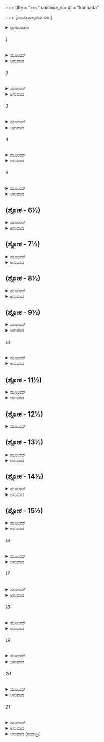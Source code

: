 +++
title = "೦೪೩"
unicode_script = "kannada"

+++
[ನಲವತ್ತನಾಲ್ಕನೆಯ ಸರ್ಗ]



<details><summary>ಭಾಗಸೂಚನಾ</summary>

ಸೋದರರೊಡನೆ ಶ್ರೀರಾಮನ ಸಂಭಾಷಣೆ
</details>

###### 1


<details><summary>ಮೂಲಮ್</summary>

ವಿಸೃಜ್ಯ ತು ಸುಹೃದ್ವರ್ಗಂ ಬುದ್ಧ್ಯಾ ನಿಶ್ಚಿತ್ಯ ರಾಘವಃ ।  
ಸಮೀಪೇ ದ್ವಾಃಸ್ಥಮಾಸೀನಮಿದಂ ವಚನಮಬ್ರವೀತ್ ॥
</details>

<details><summary>ಅನುವಾದ</summary>

ಸುಹೃದರನ್ನು ಕಳುಹಿಸಿಕೊಟ್ಟನಂತರ ಶ್ರೀರಾಮನು ಮುಂದೆ ತಾನು ಮಾಡುವ ಕಾರ್ಯವನ್ನು ಬುದ್ಧಿಯಿಂದ ನಿಶ್ಚಯಿಸಿ ಬಳಿಯಲ್ಲೇ ಇದ್ದ ದ್ವಾರಪಾಲಕನಲ್ಲಿ ಹೇಳಿದನು.॥1॥
</details>

###### 2


<details><summary>ಮೂಲಮ್</summary>

ಶೀಘ್ರಮಾನಯ ಸೌಮಿತ್ರಂ ಲಕ್ಷ್ಮಣಂ ಶುಭಲಕ್ಷಣಮ್ ।  
ಭರತಂ ಚ ಮಹಾಭಾಗಂ ಶತ್ರುಘ್ನಮಪರಾಜಿತಮ್ ॥
</details>

<details><summary>ಅನುವಾದ</summary>

ನೀನು ಬೇಗನೇ ಹೋಗಿ ಮಹಾಭಾಗ ಭರತ, ಸುಮಿತ್ರಾ ಕುಮಾರ ಶುಭಲಕ್ಷಣ ಲಕ್ಷ್ಮಣ ಮತ್ತು ಅಪರಾಜಿತ ವೀರ ಶತ್ರುಘ್ನನನ್ನು ಇಲ್ಲಿಗೆ ಕರೆದುಕೊಂಡು ಬಾ.॥2॥
</details>

###### 3


<details><summary>ಮೂಲಮ್</summary>

ರಾಮಸ್ಯ ವಚನಂ ಶ್ರುತ್ವಾ ದ್ವಾಃಸ್ಥೋ ಮೂರ್ಧ್ನಿ ಕೃತಾಂಜಲಿಃ ।  
ಲಕ್ಷ್ಮಣಸ್ಯ ಗೃಹಂ ಗತ್ವಾ ಪ್ರವಿವೇಶಾನಿವಾರಿತಃ ॥
</details>

<details><summary>ಅನುವಾದ</summary>

ಶ್ರೀರಾಮ ಚಂದ್ರನ ಆದೇಶ ಪಡೆದ ದ್ವಾರಪಾಲಕನು ತಲೆಯ ಮೇಲೆ ಅಂಜಲಿಬದ್ಧನಾಗಿ ಶ್ರೀರಾಮನಿಗೆ ನಮಸ್ಕರಿಸಿ, ಲಕ್ಷ್ಮಣನ ಮನೆಗೆ ಹೋಗಿ ಯಾವುದೇ ತಡೆಯಿಲ್ಲದೆ ಒಳಗೆ ಪ್ರವೇಶಿಸಿದನು.॥3॥
</details>

###### 4


<details><summary>ಮೂಲಮ್</summary>

ಉವಾಚ ಸುಮಹಾತ್ಮಾನಂ ವರ್ಧಯಿತ್ವಾ ಕೃತಾಂಜಲಿಃ ।  
ದ್ರಷ್ಟುಮಿಚ್ಛತಿ ರಾಜಾ ತ್ವಾಂ ಗಮ್ಯತಾಂ ತತ್ರ ಮಾ ಚಿರಮ್ ॥
</details>

<details><summary>ಅನುವಾದ</summary>

ಅಲ್ಲಿ ಕೈಮುಗಿದು ಲಕ್ಷ್ಮಣನ ಜಯ-ಜಯಕಾರ ಮಾಡುತ್ತಾ ಮಹಾತ್ಮಾ ಅವನಲ್ಲಿ ಹೇಳಿದನು - ರಾಜ ಕುಮಾರನೇ! ಮಹಾರಾಜರು ನಿಮ್ಮನ್ನು ನೋಡಲು ಬಯಸುತ್ತಿದ್ದಾರೆ, ವಿಳಂಬವಿಲ್ಲದೆ ಬೇಗನೇ ನಡೆಯಿರಿ.॥4॥
</details>

###### 5


<details><summary>ಮೂಲಮ್</summary>

ಬಾಢಮಿತ್ಯೇವಸೌಮಿತ್ರಿಃ ಕೃತ್ವಾ ರಾಘವಶಾಸನಮ್ ।  
ಪ್ರಾದ್ರವದ್ರಥಮಾರುಹ್ಯ ರಾಘವಸ್ಯ ನಿವೇಶನಮ್ ॥
</details>

<details><summary>ಅನುವಾದ</summary>

ಆಗ ಸುಮಿತ್ರಾ ಕುಮಾರ ಲಕ್ಷ್ಮಣನು ಹಾಗೆಯೇ ಆಗಲಿ ಎಂದು ಹೇಳಿ ಶ್ರೀರಾಮನ ಆದೇಶವನ್ನು ಶಿರಸಾವಹಿಸಿ ಕೂಡಲೇ ರಥದಲ್ಲಿ ಕುಳಿತು ಶ್ರೀರಘುನಾಥನ ಅರಮನೆಗೆ ಧಾವಿಸಿದನು.॥5॥
</details>

## (ಶ್ಲೋಕ - 6½)


<details><summary>ಮೂಲಮ್</summary>

ಪ್ರಯಾಂತಂ ಲಕ್ಷ್ಮಣಂ ದೃಷ್ಟ್ವಾ ದ್ವಾಃಸ್ಥೋ ಭರತಮಂತಿಕಾತ್ ।  
ಉವಾಚ ಭರತಂ ತತ್ರ ವರ್ಧಯಿತ್ವಾ ಕೃತಾಂಜಲಿಃ ॥  
ವಿನಯಾವನತೋ ಭೂತ್ವಾ ರಾಜಾ ತ್ವಾಂ ದ್ರಷ್ಟುಮಿಚ್ಛತಿ ।
</details>

<details><summary>ಅನುವಾದ</summary>

ಲಕ್ಷ್ಮಣನು ಹೋಗುವುದನ್ನು ನೋಡಿ ದ್ವಾರಪಾಲಕನು ಭರತನ ಬಳಿಗೆ ಹೋಗಿ, ಕೈಮುಗಿದುಕೊಂಡು ಅವನ ಜಯ-ಜಯಕಾರ ಮಾಡುತ್ತಾ ವಿನೀತನಾಗಿ ಪ್ರಭೋ! ಮಹಾರಾಜರು ನಿಮ್ಮನ್ನು ನೋಡಲು ಬಯಸುತ್ತಾರೆ ಎಂದು ಹೇಳಿದನು.॥6½॥
</details>

## (ಶ್ಲೋಕ - 7½)


<details><summary>ಮೂಲಮ್</summary>

ಭರತಸ್ತು ವಚಃ ಶ್ರುತ್ವಾ ದ್ವಾಃಸ್ಥಾದ್ರಾಮಸಮೀರಿತಮ್ ॥  
ಉತ್ಪಪಾತಾಸನಾತ್ತೂರ್ಣಂ ಪದ್ಭ್ಯಾಮೇವ ಮಹಾಬಲಃ ।
</details>

<details><summary>ಅನುವಾದ</summary>

ಶ್ರೀರಾಮನು ಕಳಿಸಿದ ದ್ವಾರಪಾಲಕ ನಿಂದ ಇದನ್ನು ಕೇಳಿ ಮಹಾಬಲಿ ಭರತನು ತತ್ಕ್ಷಣ ತನ್ನ ಆಸನದಿಂದ ಎದ್ದು ಕಾಲ್ನಡಿಗೆಯಿಂದಲೇ ಹೊರಟನು.॥7½॥
</details>

## (ಶ್ಲೋಕ - 8½)


<details><summary>ಮೂಲಮ್</summary>

ದೃಷ್ಟ್ವಾ ಪ್ರಯಾಂತಂ ಭರತಂ ತ್ವರಮಾಣಃಕೃತಾಂಜಲಿಃ ॥  
ಶತ್ರುಘ್ನಭವನಂ ಗತ್ವಾ ತತೋ ವಾಕ್ಯಮುವಾಚ ಹ ।
</details>

<details><summary>ಅನುವಾದ</summary>

ಭರತನು ಹೊರಟಿರುವುದನ್ನು ನೋಡಿ ದ್ವಾರಪಾಲಕನು ಅವಸರದಿಂದ ಶತ್ರುಘ್ನನ ಭವನಕ್ಕೆ ಹೋಗಿ ಕೈಮುಗಿದುಕೊಂಡು ಹೇಳಿದನು.॥8½॥
</details>

## (ಶ್ಲೋಕ - 9½)


<details><summary>ಮೂಲಮ್</summary>

ಏಹ್ಯಾಗಚ್ಛರಘುಶ್ರೇಷ್ಠ ರಾಜಾ ತ್ವಾಂ ದ್ರಷ್ಟುಮಿಚ್ಛತಿ ॥  
ಗತೋ ಹಿ ಲಕ್ಷ್ಮಣಃ ಪೂರ್ವಂ ಭರತಶ್ಚ ಮಹಾಯಶಾಃ ।
</details>

<details><summary>ಅನುವಾದ</summary>

ರಘುಶ್ರೇಷ್ಠನೇ! ಬನ್ನಿ, ನಡೆಯಿರಿ, ಶ್ರೀರಾಮ ಮಹಾರಾಜರು ನಿಮ್ಮನ್ನು ನೋಡಲು ಬಯಸುತ್ತಿರುವರು. ಶ್ರೀಲಕ್ಷ್ಮಣ ಮತ್ತು ಮಹಾಯಶಸ್ವೀ ಭರತನೂ ಮೊದಲೇ ಹೋಗಿರುವರು.॥9½॥
</details>

###### 10


<details><summary>ಮೂಲಮ್</summary>

ಶ್ರುತ್ವಾ ತು ವಚನಂ ತಸ್ಯ ಶತ್ರುಘ್ನಃ ಪರಮಾಸನಾತ್ ॥  
ಶಿರಸಾ ವಂದ್ಯ ಧರಣೀಂ ಪ್ರಯಯೌಯತ್ರ ರಾಘವಃ ।
</details>

<details><summary>ಅನುವಾದ</summary>

ದ್ವಾರಪಾಲಕನ ಮಾತನ್ನು ಕೇಳಿ ಶತ್ರುಘ್ನನು ತನ್ನ ಉತ್ತಮಾಸನದಿಂದ ಎದ್ದು, ಮನಸ್ಸಿನಲ್ಲೇ ಶ್ರೀರಾಮನಿಗೆ ದಂಡವತ್ ನಮಸ್ಕರಿಸಿ ಕೂಡಲೇ ಅವನ ನಿವಾಸದ ಕಡೆಗೆ ಹೊರಟನು.॥10॥
</details>

## (ಶ್ಲೋಕ - 11½)


<details><summary>ಮೂಲಮ್</summary>

ದ್ವಾಃಸ್ಥಸ್ತ್ವಾಗಮ್ಯ ರಾಮಾಯ ಸರ್ವಾನೇನ ಕೃತಾಂಜಲಿಃ ॥  
ನಿವೇದಯಾಮಾಸ ತಥಾ ಭ್ರಾತೃನ್ಸ್ವಾನ್ಸಮುಪಸ್ಥಿತಾನ್ ।
</details>

<details><summary>ಅನುವಾದ</summary>

ದ್ವಾರಪಾಲಕನು ಬಂದು ಶ್ರೀರಾಮನಿಗೆ ಕೈಮುಗಿದುಕೊಂಡು, ಪ್ರಭೋ! ತಮ್ಮ ಎಲ್ಲ ಸಹೋದರರು ಬಾಗಿಲಿಗೆ ಬಂದಿರುವರು ಎಂದು ನಿವೇದಿಸಿಕೊಂಡನು.॥11½॥
</details>

## (ಶ್ಲೋಕ - 12½)


<details><summary>ಮೂಲಮ್</summary>

ಕುಮಾರಾನಾಗತಾನ್ ಶ್ರುತ್ವಾ ಚಿಂತಾವ್ಯಾಕುಲಿತೇಂದ್ರಿಯಃ ॥  
ಅವಾಙ್ಮುಖೋ ದೀನಮನಾ ದ್ವಾಃಸ್ಥಂ ವಚನಮಬ್ರವೀತ್ ।
</details>

## (ಶ್ಲೋಕ - 13½)


<details><summary>ಮೂಲಮ್</summary>

ಪ್ರವೇಶಯ ಕುಮಾರಾಂಸ್ತ್ವಂ ಮತ್ಸಮೀಪಂ ತ್ವರಾನ್ವಿತಃ ॥  
ಏತೇಷು ಜೀವಿತಂ ಮಹ್ಯಮೇತೇ ಪ್ರಾಣಾಃ ಪ್ರಿಯಾ ಮಮ ।
</details>

<details><summary>ಅನುವಾದ</summary>

ಕುಮಾರರ ಆಗಮನವನ್ನು ಕೇಳಿ ಚಿಂತೆಯಿಂದ ವ್ಯಾಕುಲವಾದ ಇಂದ್ರಿಯಗಳುಳ್ಳ ಶ್ರೀರಾಮನು ತಲೆತಗ್ಗಿಸಿಕೊಂಡೇ ದುಃಖಿತನಾಗಿ - ನೀನು ಮೂವರೂ ರಾಜಕುಮಾರರನ್ನು ಬೇಗನೇ ನನ್ನ ಬಳಿಗೆ ಕರೆದುಕೊಂಡು ಬಾ. ನನ್ನ ಜೀವನ ಇವರ ಮೇಲೆಯೇ ಅವಲಂಬಿಸಿದೆ. ಇವರು ನನ್ನ ಪ್ರಿಯ ಪ್ರಾಣಸ್ವರೂಪರಾಗಿದ್ದಾರೆ, ಎಂದು ದ್ವಾರಪಾಲಕನಿಗೆ ಆದೇಶಿಸಿದನು.॥12½-13½॥
</details>

## (ಶ್ಲೋಕ - 14½)


<details><summary>ಮೂಲಮ್</summary>

ಆಜ್ಞಪ್ತಾಸ್ತು ನರೇಂದ್ರೇಣ ಕುಮಾರಾಃ ಶುಕ್ಲವಾಸಸಃ ॥  
ಪ್ರಹ್ವಾಃ ಪ್ರಾಂಜಲಯೋ ಭೂತ್ವಾ ವಿವಿಶುಸ್ತೇ ಸಮಾಹಿತಾಃ ।
</details>

<details><summary>ಅನುವಾದ</summary>

ಮಹಾರಾಜರ ಆಜ್ಞೆ ಪಡೆದು ಆ ಶ್ವೇತವಸ್ತ್ರಧಾರಿ ಕುಮಾರರು ತಲೆತಗ್ಗಿಸಿಕೊಂಡು, ಕೈಮುಗಿದುಕೊಂಡು ಏಕಾಗ್ರಚಿತ್ತರಾಗಿ ಭವನವನ್ನು ಪ್ರವೇಶಿಸಿದರು.॥14½॥
</details>

## (ಶ್ಲೋಕ - 15½)


<details><summary>ಮೂಲಮ್</summary>

ತೇ ತು ದೃಷ್ಟ್ವಾ ಮುಖಂ ತಸ್ಯ ಸಗ್ರಹಂ ಶಶಿನಂ ಯಥಾ ॥  
ಸಂಧ್ಯಾಗತಮಿವಾದಿತ್ಯಂ ಪ್ರಭಯಾ ಪರಿವರ್ಜಿತಮ್ ।
</details>

<details><summary>ಅನುವಾದ</summary>

ಚಂದ್ರನಿಗೆ ಗ್ರಹಣ ಹಿಡಿದಂತೆ ಶ್ರೀರಾಮನ ಉದಾಸ ಮುಖವನ್ನು ಅವರು ನೋಡಿದರು. ಅದು ಸಂಧ್ಯಾಕಾಲದ ಸೂರ್ಯನಂತೆ ಪ್ರಭಾಶೂನ್ಯವಾಗಿತ್ತು.॥15½॥
</details>

###### 16


<details><summary>ಮೂಲಮ್</summary>

ಬಾಷ್ಪಪೂರ್ಣೇ ಚ ನಯನೇ ದೃಷ್ಟ್ವಾ ರಾಮಸ್ಯ ಧೀಮತಃ ।  
ಹತಶೋಭಂ ಯಥಾ ಪದ್ಮಂ ಮುಖಂ ವೀಕ್ಷ್ಯ ಚತಸ್ಯ ತೇ ॥
</details>

<details><summary>ಅನುವಾದ</summary>

ಬುದ್ಧಿವಂತ ಶ್ರೀರಾಮನು ಎರಡೂ ಕಣ್ಣುಗಳಲ್ಲಿ ಕಂಬನಿ ತುಂಬಿತ್ತು, ಅವರ ಮುಖಾರವಿಂದದ ಶೋಭೆ ಕಳೆದುಹೋದುದನ್ನು ಅವರು ಪದೇ-ಪದೇ ನೋಡಿದರು.॥16॥
</details>

###### 17


<details><summary>ಮೂಲಮ್</summary>

ತತೋಭಿವಾದ್ಯ ತ್ವರಿತಾಃ ಪಾದೌ ರಾಮಸ್ಯ ಮೂರ್ಧಭಿಃ ।  
ತಸ್ಥುಃ ಸಮಾಹಿತಾಃ ಸರ್ವೇ ರಾಮಸ್ತ್ವಶ್ರೂಣ್ಯವರ್ತಯತ್ ॥
</details>

<details><summary>ಅನುವಾದ</summary>

ಬಳಿಕ ಮೂವರೂ ಸಹೋದರರು ಕೂಡಲೇ ಶ್ರೀರಾಮನಚರಣಗಳಲ್ಲಿ ಮಸ್ತಕವನ್ನಿಟ್ಟು ವಂದಿಸಿದರು. ಮತ್ತೆ ಅವರೆಲ್ಲರೂ ಪ್ರೇಮಸಮಾಧಿಸ್ಥರಾಗಿ ಬಿದ್ದುಬಿಟ್ಟರು. ಆಗ ಶ್ರೀರಾಮನು ಕಣ್ಣೀರು ಹರಿಸುತ್ತಿದ್ದನು.॥17॥
</details>

###### 18


<details><summary>ಮೂಲಮ್</summary>

ತಾನ್ಪರಿಷ್ವಜ್ಯ ಬಾಹುಭ್ಯಾಮುತ್ಥಾಪ್ಯ ಚ ಮಹಾಬಲಃ ।  
ಆಸನೇಷ್ವಾಸತೇತ್ಯುಕ್ತ್ವಾ ತತೋ ವಾಕ್ಯಂ ಜಗಾದ ಹ ॥
</details>

<details><summary>ಅನುವಾದ</summary>

ಮಹಾಬಲಿ ರಘುನಾಥನು ಎರಡೂ ಭುಜಗಳಿಂದ ಎಬ್ಬಿಸಿ ಅವರೆಲ್ಲರನ್ನು ಆಲಿಂಗಿಸಿಕೊಂಡನು. ಈ ಆಸನದಲ್ಲಿ ಕುಳಿತುಕೊಳ್ಳಿ ಎಂದು ಹೇಳಿದಾಗ ಅವರು ಕುಳಿತುಕೊಂಡಾಗ ಮತ್ತೆ ನುಡಿದನು.॥18॥
</details>

###### 19


<details><summary>ಮೂಲಮ್</summary>

ಭವಂತೋ ಮಮ ಸರ್ವಸ್ವಂ ಭವಂತೋ ಜೀವಿತಂ ಮಮ ।  
ಭವದ್ಭಿಶ್ಚ ಕೃತಂ ರಾಜ್ಯಂ ಪಾಲಯಾಮಿ ನರೇಶ್ವರಾಃ ॥
</details>

<details><summary>ಅನುವಾದ</summary>

ರಾಜಕುಮಾರರೇ! ನೀವು ನನ್ನ ಸರ್ವಸ್ವರಾಗಿದ್ದೀರಿ. ನೀವೇ ನನ್ನ ಜೀವನರಾಗಿದ್ದೀರಿ ಹಾಗೂ ನಿಮ್ಮಿಂದಲೇ ಸಂಪಾದಿತ ಈ ರಾಜ್ಯವನ್ನು ನಾನು ಪಾಲಿಸುತ್ತಿದ್ದೇನೆ.॥19॥
</details>

###### 20


<details><summary>ಮೂಲಮ್</summary>

ಭವಂತಃ ಕೃತಶಾಸ್ತ್ರಾರ್ಥಾ ಬುದ್ಧ್ಯಾ ಚ ಪರಿನಿಷ್ಠಿತಾಃ ।  
ಸಂಭೂಯ ಚ ಮದರ್ಥೋಽಯಮನ್ವೇಷ್ಟವ್ಯೋ ನರೇಶ್ವರಾಃ ॥
</details>

<details><summary>ಅನುವಾದ</summary>

ನರೇಶ್ವರರೇ ! ನೀವು ಎಲ್ಲ ಶಾಸ್ತ್ರಗಳ ಜ್ಞಾನಿಗಳಾಗಿದ್ದು, ಅವುಗಳಲ್ಲಿ ಹೇಳಿದ ಕರ್ತವ್ಯಗಳನ್ನು ಪಾಲಿಸುವವರಾಗಿದ್ದೀರಿ. ನಿಮ್ಮ ಬುದ್ಧಿ ಪರಿಪಕ್ವವಾಗಿದೆ. ಈಗ ನಾನು ನಿಮ್ಮ ಮುಂದೆ ಇಡುವ ಕಾರ್ಯವನ್ನು ನೀವೆಲ್ಲರೂ ಸೇರಿ ನನ್ನ ಸಮಸ್ಯೆಗೆ ಮಾರ್ಗ ಹುಡುಕಬೇಕಾಗಿದೆ.॥20॥
</details>

###### 21


<details><summary>ಮೂಲಮ್</summary>

ತಥಾ ವದತಿ ಕಾಕುತ್ಸ್ಥೇ ಅವಧಾನಪರಾಯಣಾಃ ।  
ಉದ್ವಿಗ್ನಮನಸಃ ಸರ್ವೇ ಕಿಂ ನು ರಾಜಾಭಿಧಾಸ್ಯತಿ ॥
</details>

<details><summary>ಅನುವಾದ</summary>

ಶ್ರೀರಾಮಚಂದ್ರನು ಹೀಗೆ ಹೇಳಿದಾಗ ಎಲ್ಲ ಸಹೋದರರು ಆಶ್ಚರ್ಯಪಟ್ಟರು. ಎಲ್ಲರ ಚಿತ್ತ ಉದ್ವಿಗ್ನವಾಯಿತು ಮತ್ತು ಮಹಾರಾಜರು ನಮ್ಮಲ್ಲಿ ಏನು ಹೇಳುವರೋ ತಿಳಿಯದು ಎಂದು ಯೋಚಿಸತೊಡಗಿದರು.॥21॥
</details>

<details><summary>ಅನುವಾದ (ಸಮಾಪ್ತಿಃ)</summary>

ಶ್ರೀವಾಲ್ಮೀಕಿ ವಿರಚಿತ ಆರ್ಷರಾಮಾಯಣ ಆದಿಕಾವ್ಯದ ಉತ್ತರ ಕಾಂಡದಲ್ಲಿ ನಲವತ್ತನಾಲ್ಕನೆಯ ಸರ್ಗ ಪೂರ್ಣವಾಯಿತು.॥44॥
</details>
